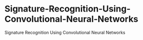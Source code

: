# Signature-Recognition-Using-Convolutional-Neural-Networks
Signature Recognition Using Convolutional Neural Networks
